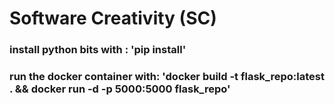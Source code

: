 # Software Creativity (SC)

### install python bits with : 'pip install'

### run the docker container with: 'docker build -t flask_repo:latest . && docker run -d -p 5000:5000 flask_repo'
